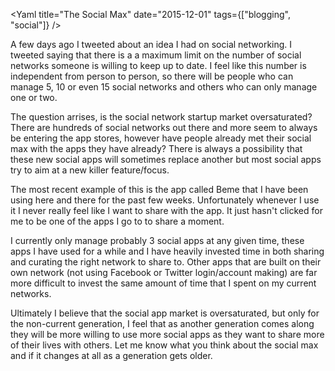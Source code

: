 <Yaml
title="The Social Max"
date="2015-12-01"
tags={["blogging", "social"]}
/>

A few days ago I tweeted about an idea I had on social networking. I tweeted saying that there is a a maximum limit on the number of social networks someone is willing to keep up to date. I feel like this number is independent from person to person, so there will be people who can manage 5, 10 or even 15 social networks and others who can only manage one or two.

The question arrises, is the social network startup market oversaturated? There are hundreds of social networks out there and more seem to always be entering the app stores, however have people already met their social max with the apps they have already? There is always a possibility that these new social apps will sometimes replace another but most social apps try to aim at a new killer feature/focus.

The most recent example of this is the app called Beme that I have been using here and there for the past few weeks. Unfortunately whenever I use it I never really feel like I want to share with the app. It just hasn't clicked for me to be one of the apps I go to to share a moment.

I currently only manage probably 3 social apps at any given time, these apps I have used for a while and I have heavily invested time in both sharing and curating the right network to share to. Other apps that are built on their own network (not using Facebook or Twitter login/account making) are far more difficult to invest the same amount of time that I spent on my current networks.

Ultimately I believe that the social app market is oversaturated, but only for the non-current generation, I feel that as another generation comes along they will be more willing to use more social apps as they want to share more of their lives with others. Let me know what you think about the social max and if it changes at all as a generation gets older.
